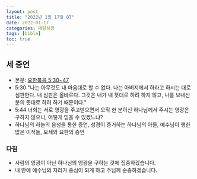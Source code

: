 ```yaml
---
layout: post
title: "2022년 1월 17일 QT"
date: 2022-01-17
categories: 매일성경
tags: [bible]
toc: true
---
```


## 세 증언
- 본문: [요한복음 5:30~47](https://www.bskorea.or.kr/bible/korbibReadpage.php?version=SAENEW&book=jhn&chap=5&sec=30&cVersion=&fontSize=15px&fontWeight=normal#focus)
- 5:30 "나는 아무것도 내 마음대로 할 수 없다. 나는 아버지께서 하라고 하시는 대로 심판한다. 내 심판은 올바르다. 그것은 내가 내 뜻대로 하려 하지 않고,
  나를 보내신 분의 뜻대로 하려 하기 때문이다."
- 5:44 너희는 서로 영광을 주고받으면서 오직 한 분이신 하나님께서 주시는 영광은 구하지 않으니, 어떻게 믿을 수 있겠느냐?
- 하나님의 하늘의 음성을 통한 증언, 성경이 증거하는 하나님의 아들, 예수님이 행한 많은 이적들, 모세와 요한의 증언

### 다짐
- 사람의 영광이 아닌 하나님의 영광을 구하는 것에 집중하겠습니다.
- 내 안에 예수님의 자리가 중심이 되게 하고 주님께 순종하겠습니다.
